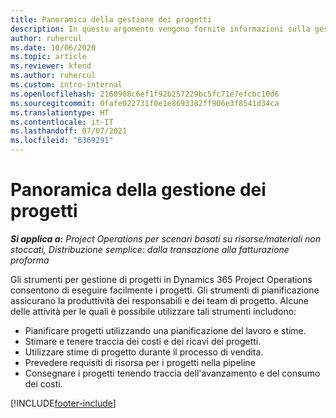 ```yaml
---
title: Panoramica della gestione dei progetti
description: In questo argomento vengono fornite informazioni sulla gestione di progetti in Dynamics 365 Project Operations.
author: ruhercul
ms.date: 10/06/2020
ms.topic: article
ms.reviewer: kfend
ms.author: ruhercul
ms.custom: intro-internal
ms.openlocfilehash: 2160908c6ef1f92b257229bc5fc71e7efcbc10d6
ms.sourcegitcommit: 0fafe022731f0e1e8693382ff906e3f8541d34ca
ms.translationtype: HT
ms.contentlocale: it-IT
ms.lasthandoff: 07/07/2021
ms.locfileid: "6369291"
---
```

# <a name="project-management-overview"></a>Panoramica della gestione dei progetti

_**Si applica a:** Project Operations per scenari basati su risorse/materiali non stoccati, Distribuzione semplice: dalla transazione alla fatturazione proforma_

Gli strumenti per gestione di progetti in Dynamics 365 Project Operations consentono di eseguire facilmente i progetti. Gli strumenti di pianificazione assicurano la produttività dei responsabili e dei team di progetto. Alcune delle attività per le quali è possibile utilizzare tali strumenti includono:

- Pianificare progetti utilizzando una pianificazione del lavoro e stime.
- Stimare e tenere traccia dei costi e dei ricavi dei progetti.
- Utilizzare stime di progetto durante il processo di vendita.
- Prevedere requisiti di risorsa per i progetti nella pipeline
- Consegnare i progetti tenendo traccia dell'avanzamento e del consumo dei costi.


[!INCLUDE[footer-include](../includes/footer-banner.md)]